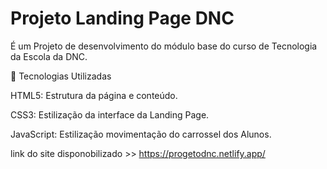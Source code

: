 # Projeto Landing Page DNC
É um Projeto de desenvolvimento do módulo base do curso de Tecnologia da Escola da DNC. 

🚀 Tecnologias Utilizadas

HTML5: Estrutura da página e conteúdo. 

CSS3: Estilização da interface da Landing Page. 

JavaScript: Estilização movimentação do carrossel dos Alunos. 

 
link do site disponobilizado >> https://progetodnc.netlify.app/



